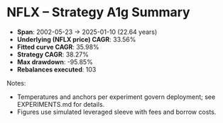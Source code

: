 # NFLX – Strategy A1g Summary

- **Span**: 2002-05-23 → 2025-01-10 (22.64 years)
- **Underlying (NFLX price) CAGR**: 33.56%
- **Fitted curve CAGR**: 35.98%
- **Strategy CAGR**: 38.27%
- **Max drawdown**: -95.85%
- **Rebalances executed**: 103

Notes:

- Temperatures and anchors per experiment govern deployment; see EXPERIMENTS.md for details.
- Figures use simulated leveraged sleeve with fees and borrow costs.
